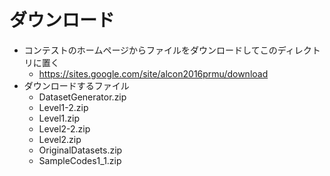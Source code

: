 # ダウンロード

- コンテストのホームページからファイルをダウンロードしてこのディレクトリに置く
    - https://sites.google.com/site/alcon2016prmu/download
- ダウンロードするファイル
    - DatasetGenerator.zip
    - Level1-2.zip
    - Level1.zip
    - Level2-2.zip
    - Level2.zip
    - OriginalDatasets.zip
    - SampleCodes1_1.zip

